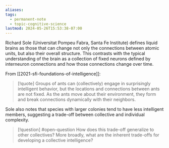```yaml
---
aliases: 
tags:
  - permanent-note
  - topic-cognitive-science
lastmod: 2024-05-26T15:53:38-07:00
---
```

Richard Sole (Universitat Pompeu Fabra, Santa Fe Institute) defines liquid brains as those that can change not only the connections between atomic units, but also their overall structure. This contrasts with the typical understanding of the brain as a collection of fixed neurons defined by interneuron connections and how those connections change over time.

From [[2021-sfi-foundations-of-intelligence]]:
>[!quote]
>Groups of ants can (collectively) engage in surprisingly intelligent behavior, but the locations and connections between ants are not fixed. As the ants move about their environment, they form and break connections dynamically with their neighbors.

Sole also notes that species with larger colonies tend to have less intelligent members, suggesting a trade-off between collective and individual complexity.

>[!question] #open-question How does this trade-off generalize to other collectives? More broadly, what are the inherent trade-offs for developing a collective intelligence?

